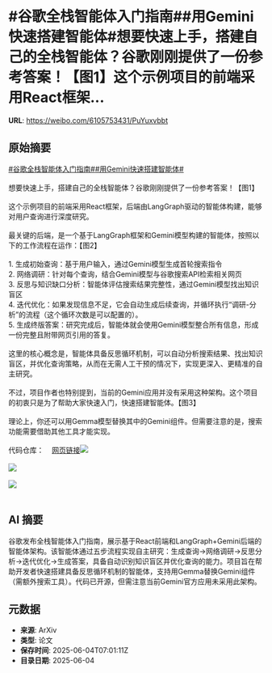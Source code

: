 # #谷歌全栈智能体入门指南##用Gemini快速搭建智能体#想要快速上手，搭建自己的全栈智能体？谷歌刚刚提供了一份参考答案！【图1】这个示例项目的前端采用React框架...

**URL**: https://weibo.com/6105753431/PuYuxvbbt

## 原始摘要

<a href="https://m.weibo.cn/search?containerid=231522type%3D1%26t%3D10%26q%3D%23%E8%B0%B7%E6%AD%8C%E5%85%A8%E6%A0%88%E6%99%BA%E8%83%BD%E4%BD%93%E5%85%A5%E9%97%A8%E6%8C%87%E5%8D%97%23&amp;extparam=%23%E8%B0%B7%E6%AD%8C%E5%85%A8%E6%A0%88%E6%99%BA%E8%83%BD%E4%BD%93%E5%85%A5%E9%97%A8%E6%8C%87%E5%8D%97%23" data-hide=""><span class="surl-text">#谷歌全栈智能体入门指南#</span></a><a href="https://m.weibo.cn/search?containerid=231522type%3D1%26t%3D10%26q%3D%23%E7%94%A8Gemini%E5%BF%AB%E9%80%9F%E6%90%AD%E5%BB%BA%E6%99%BA%E8%83%BD%E4%BD%93%23&amp;extparam=%23%E7%94%A8Gemini%E5%BF%AB%E9%80%9F%E6%90%AD%E5%BB%BA%E6%99%BA%E8%83%BD%E4%BD%93%23" data-hide=""><span class="surl-text">#用Gemini快速搭建智能体#</span></a><br><br>想要快速上手，搭建自己的全栈智能体？谷歌刚刚提供了一份参考答案！【图1】<br><br>这个示例项目的前端采用React框架，后端由LangGraph驱动的智能体构建，能够对用户查询进行深度研究。<br><br>最关键的后端，是一个基于LangGraph框架和Gemini模型构建的智能体，按照以下的工作流程在运作：【图2】<br><br>1. 生成初始查询：基于用户输入，通过Gemini模型生成首轮搜索指令<br>2. 网络调研：针对每个查询，结合Gemini模型与谷歌搜索API检索相关网页<br>3. 反思与知识缺口分析：智能体评估搜索结果完整性，通过Gemini模型找出知识盲区<br>4. 迭代优化：如果发现信息不足，它会自动生成后续查询，并循环执行“调研-分析”的流程（这个循环次数是可以配置的）。<br>5. 生成终版答案：研究完成后，智能体就会使用Gemini模型整合所有信息，形成一份完整且附带网页引用的答复。<br><br>这里的核心概念是，智能体具备反思循环机制，可以自动分析搜索结果、找出知识盲区，并优化查询策略，从而在无需人工干预的情况下，实现更深入、更精准的自主研究。<br><br>不过，项目作者也特别提到，当前的Gemini应用并没有采用这种架构。这个项目的初衷只是为了帮助大家快速入门，快速搭建智能体。【图3】<br><br>理论上，你还可以用Gemma模型替换其中的Gemini组件。但需要注意的是，搜索功能需要借助其他工具才能实现。<br><br>代码仓库：<a href="https://weibo.cn/sinaurl?u=https%3A%2F%2Fgithub.com%2Fgoogle-gemini%2Fgemini-fullstack-langgraph-quickstart" data-hide=""><span class="url-icon"><img style="width: 1rem;height: 1rem" src="https://h5.sinaimg.cn/upload/2015/09/25/3/timeline_card_small_web_default.png" referrerpolicy="no-referrer"></span><span class="surl-text">网页链接</span></a><img style="" src="https://tvax1.sinaimg.cn/large/006Fd7o3gy1i23ak2jaxnj30zk0oq0w2.jpg" referrerpolicy="no-referrer"><br><br><img style="" src="https://tvax1.sinaimg.cn/large/006Fd7o3gy1i23ak4kjhyj30n40zkwi0.jpg" referrerpolicy="no-referrer"><br><br><img style="" src="https://tvax4.sinaimg.cn/large/006Fd7o3gy1i23ak6c6d3j30rw0gijyl.jpg" referrerpolicy="no-referrer"><br><br>

## AI 摘要

谷歌发布全栈智能体入门指南，展示基于React前端和LangGraph+Gemini后端的智能体架构。该智能体通过五步流程实现自主研究：生成查询→网络调研→反思分析→迭代优化→生成答案，具备自动识别知识盲区并优化查询的能力。项目旨在帮助开发者快速搭建具备反思循环机制的智能体，支持用Gemma替换Gemini组件（需额外搜索工具）。代码已开源，但需注意当前Gemini官方应用未采用此架构。

## 元数据

- **来源**: ArXiv
- **类型**: 论文
- **保存时间**: 2025-06-04T07:01:11Z
- **目录日期**: 2025-06-04
